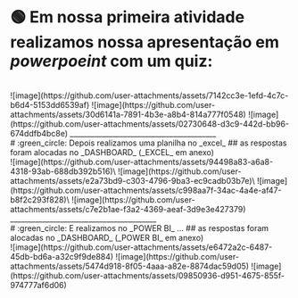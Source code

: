 # 	:green_circle: Em nossa primeira atividade realizamos nossa apresentação em _powerpoeint_ com um quiz:
<br/>
![image](https://github.com/user-attachments/assets/7142cc3e-1efd-4c7c-b6d4-5153dd6539af)
![image](https://github.com/user-attachments/assets/30d6141a-7891-4b3e-a8b4-814a777f0548)
![image](https://github.com/user-attachments/assets/02730648-d3c9-442d-bb96-674ddfb4bc8e)
_________________________________________
<br/>
# 	:green_circle: Depois realizamos uma planilha no _excel_
## as respostas foram alocadas no _DASHBOARD_ (_EXCEL_ em anexo) 
<br/>
![image](https://github.com/user-attachments/assets/94498a83-a6a8-4318-93ab-688db392b516)\
![image](https://github.com/user-attachments/assets/e2a73bd9-c303-4796-9ba3-ec9cadb03b7e)\
![image](https://github.com/user-attachments/assets/c998aa7f-34ac-4a4e-af47-b8f2c293f828)\
![image](https://github.com/user-attachments/assets/c7e2b1ae-f3a2-4369-aeaf-3d9e3e427379)
_________________________________________
<br/>
# 	:green_circle: E realizamos no _POWER BI_ ...
## as respostas foram alocadas no _DASHBOARD_ (_POWER BI_ em anexo) 
<br/>
![image](https://github.com/user-attachments/assets/e6472a2c-6487-45db-bd6a-a32c9f9de884)
![image](https://github.com/user-attachments/assets/5474d918-8f05-4aaa-a82e-8874dac59d05)
![image](https://github.com/user-attachments/assets/09850936-d951-4675-855f-974777af6d06)
